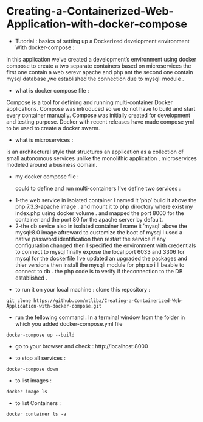 # Creating-a-Containerized-Web-Application-with-docker-compose
* Tutorial : basics of setting up a Dockerized development environment With docker-compose :

in this application we’ve created a development’s environment using docker compose to
create a two separate containers based on microservices the first one contain a web serevr
apache and php ant the second one contain mysql database ,we established the connection due to mysqli module .

*  what is docker compose file :

Compose is a tool for defining and running multi-container Docker applications.
Compose was introduced so we do not have to build and start every container manually.
Compose was initially created for development and testing purpose. Docker with recent
releases have made compose yml to be used to create a docker swarm.

* what is microservices :

is an architectural style that structures an application as a collection of small
autonomous services unlike the monolithic application , microservices modeled around a business domain.

* my docker compose file :

   could to define and run multi-containers I’ve define two services :
- 1-the web service in isolated container I named it ’php’ build it above the php:7.3.3-apache image . and
mount it to php diroctory where exist my index.php using docker volume . and mapped
the port 8000 for the container and the port 80 for the apache server by default. 
- 2-the db sevice also in isolated container I name it ’mysql’ above the mysql:8.0 image
aftreward to customize the boot of mysql I used a native password identification then
restart the service if any configuration changed then I specified the environment with
credentials to connect to mysql finally expose the local port 6033 and 3306 for mysql for
the dockerfile I ve updated an upgraded the packages and thier versions then install the
mysqli module for php so i ll beable to connect to db .
the php code is to verify if theconnection to the DB established .

* to run it on your local machine :
clone this repository :
```shell
git clone https://github.com/mtliba/Creating-a-Containerized-Web-Application-with-docker-compose.git
```
* run the fellowing command :
In a terminal window from the folder in which you added docker-compose.yml file
```shell
docker-compose up --build
```
* go to your browser and check : http://localhost:8000

* to stop all services :

```shell
docker-compose down
```
* to list images :

```shell
docker image ls
```
* to list Containers :

```shell
docker container ls -a
```
